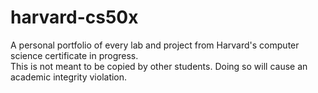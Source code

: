 # harvard-cs50x
A personal portfolio of every lab and project from Harvard's computer science certificate in progress.
<br /> This is not meant to be copied by other students.  Doing so will cause an academic integrity violation.
